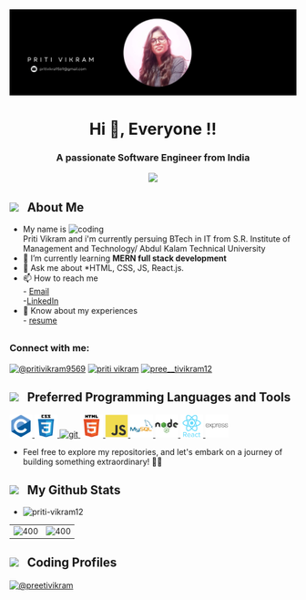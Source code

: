<img src="https://github.com/Priti-Vikram12/Priti-Vikram12/blob/main/priti.png">
<h1 align="center">Hi 👋, Everyone !!</h1>
<h3 align="center">A passionate Software Engineer from India</h3>

<p align = "center"><img src = "https://readme-typing-svg.herokuapp.com?font=Time+New+Roman&color=%23FFA550&size=25&center=true&vCenter=true&width=500&height=100&lines=IT+Engineering+Student;Always+learning+new+things"></p>

## <img src = "https://github-production-user-asset-6210df.s3.amazonaws.com/73993775/283929614-7d083e4b-8c04-4c94-b996-085e97c9a6a0.gif" width = 41px>&nbsp;&nbsp; About Me
<img  align="right" alt="coding" width="400" src= https://media.tenor.com/YhA5nO9jiCkAAAAM/ika-musume.gif>


- My name is Priti Vikram and i'm currently persuing BTech in IT from S.R. Institute of Management and Technology/ Abdul Kalam Technical 
  University
- 🌱 I’m currently learning **MERN full stack development**
- 💬 Ask me about *HTML, CSS, JS, React.js.
- 📫 How to reach me <br>   - [Email](pritivikra9569@gmail.com) <Br> -[LinkedIn](https://www.linkedin.com/in/preeti-vikram-12a476280?)
- 📄 Know about my experiences<br>- [resume ](https://drive.google.com/file/d/1IOgpe8ASGJDQi8HxNPet8d_q35TiwJ53/view?usp=drivesdk)


## <h3 align="left">Connect with me:</h3>



<p align="left">
<a href="https://twitter.com/@pritivikram9569" target="blank"><img align="center" src="https://raw.githubusercontent.com/rahuldkjain/github-profile-readme-generator/master/src/images/icons/Social/twitter.svg" alt="@pritivikram9569" height="30" width="40" /></a>
<a href="https://linkedin.com/in/priti vikram" target="blank"><img align="center" src="https://raw.githubusercontent.com/rahuldkjain/github-profile-readme-generator/master/src/images/icons/Social/linked-in-alt.svg" alt="priti vikram" height="30" width="40" /></a>
<a href="https://instagram.com/pree__tivikram12" target="blank"><img align="center" src="https://raw.githubusercontent.com/rahuldkjain/github-profile-readme-generator/master/src/images/icons/Social/instagram.svg" alt="pree__tivikram12" height="30" width="40" /></a>
</p>



## <img src = "https://github-production-user-asset-6210df.s3.amazonaws.com/73993775/285126925-0b3a8bfe-ddfb-4c7f-93db-3517b0b6fe69.gif" width = 36px>&nbsp;&nbsp; Preferred Programming Languages and Tools



<p align="left"> <a href="https://www.cprogramming.com/" target="_blank" rel="noreferrer"> <img src="https://raw.githubusercontent.com/devicons/devicon/master/icons/c/c-original.svg" alt="c" width="40" height="40"/> </a> <a href="https://www.w3schools.com/css/" target="_blank" rel="noreferrer"> <img src="https://raw.githubusercontent.com/devicons/devicon/master/icons/css3/css3-original-wordmark.svg" alt="css3" width="40" height="40"/> </a> <a href="https://git-scm.com/" target="_blank" rel="noreferrer"> <img src="https://www.vectorlogo.zone/logos/git-scm/git-scm-icon.svg" alt="git" width="40" height="40"/> </a> <a href="https://www.w3.org/html/" target="_blank" rel="noreferrer"> <img src="https://raw.githubusercontent.com/devicons/devicon/master/icons/html5/html5-original-wordmark.svg" alt="html5" width="40" height="40"/> </a> <a href="https://developer.mozilla.org/en-US/docs/Web/JavaScript" target="_blank" rel="noreferrer"> <img src="https://raw.githubusercontent.com/devicons/devicon/master/icons/javascript/javascript-original.svg" alt="javascript" width="40" height="40"/> </a> <a href="https://www.mysql.com/" target="_blank" rel="noreferrer"> <img src="https://raw.githubusercontent.com/devicons/devicon/master/icons/mysql/mysql-original-wordmark.svg" alt="mysql" width="40" height="40"/> </a> <a href="https://nodejs.org" target="_blank" rel="noreferrer"> <img src="https://raw.githubusercontent.com/devicons/devicon/master/icons/nodejs/nodejs-original-wordmark.svg" alt="nodejs" width="40" height="40"/> </a> <a href="https://reactjs.org/" target="_blank" rel="noreferrer"> <img src="https://raw.githubusercontent.com/devicons/devicon/master/icons/react/react-original-wordmark.svg" alt="react" width="40" height="40"/> </a> <a href="https://expressjs.com" target="_blank" rel="noreferrer"> <img src="https://raw.githubusercontent.com/devicons/devicon/master/icons/express/express-original-wordmark.svg" alt="express" width="40" height="40"/> </a></p> 


- Feel free to explore my repositories, and let's embark on a journey of building something extraordinary! 🚀✨

## <img src = "https://github-production-user-asset-6210df.s3.amazonaws.com/73993775/283932715-9307f2e9-03b3-4b2f-afc4-17f425b4a8ab.gif" width = 50px>&nbsp;&nbsp; My Github Stats

- <p align="left"> <img src="https://komarev.com/ghpvc/?username=priti-vikram12&label=Profile%20views&color=0e75b6&style=flat" alt="priti-vikram12" /> </p>

<table>
  <tr>
     <td align="center">
        <img alt="400" src="https://github-readme-stats.vercel.app/api?username=priti-vikram12&show_icons=true&locale=en" alt="priti-vikram12" />
    </td>
    <td align="center">
      <img alt="400" src="https://github-readme-streak-stats.herokuapp.com/?user=priti-vikram12&" alt="priti-vikram12" />
    </td>
</table>    
        

## <img src = "https://github-production-user-asset-6210df.s3.amazonaws.com/63473496/269538977-6fcc0b23-7e1d-486d-a645-af95004682f8.gif" width = 37px>&nbsp;&nbsp; Coding Profiles

<p align = "left">
  <a href="https://www.hackerrank.com/@preetivikram" target="blank"><img align="center" src="https://raw.githubusercontent.com/rahuldkjain/github-profile-readme-generator/master/src/images/icons/Social/hackerrank.svg" alt="@preetivikram" height="30" width="40" /></a>
</p><br>
<!--

